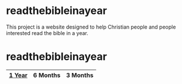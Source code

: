 # readthebibleinayear
This project is a website designed to help Christian people and people interested read the bible in a year.
# readthebibleinayear
| [1 Year](1year.md)        | 6 Months           | 3 Months  |
| ------------- |:-------------:| -----:|
